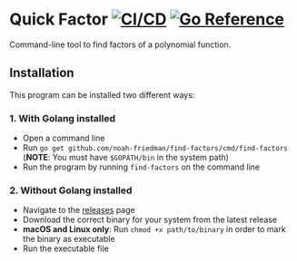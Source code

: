 # Quick Factor [![CI/CD](https://github.com/noah-friedman/quick-factor/workflows/CI/CD/badge.svg)](https://github.com/noah-friedman/quick-factor/actions?query=workflow%3ACI%2FCD) [![Go Reference](https://pkg.go.dev/badge/github.com/noah-friedman/quick-factor.svg)](https://pkg.go.dev/github.com/noah-friedman/quick-factor)

Command-line tool to find factors of a polynomial function.

## Installation

This program can be installed two different ways:

### 1. With Golang installed
- Open a command line
- Run `go get github.com/noah-friedman/find-factors/cmd/find-factors` (**NOTE**: You must have `$GOPATH/bin` in the system path)
- Run the program by running `find-factors` on the command line

### 2. Without Golang installed
- Navigate to the [releases](https://github.com/noah-friedman/quick-factor/releases) page
- Download the correct binary for your system from the latest release
- **macOS and Linux only**: Run `chmod +x path/to/binary` in order to mark the binary as executable
- Run the executable file
